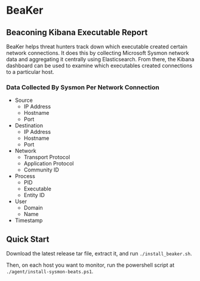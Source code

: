 # BeaKer

## Beaconing Kibana Executable Report

BeaKer helps threat hunters track down which executable created certain network connections. It does this by collecting Microsoft Sysmon network data and aggregating it centrally using Elasticsearch. From there, the Kibana dashboard can be used to examine which executables created connections to a particular host.

### Data Collected By Sysmon Per Network Connection
- Source
  - IP Address
  - Hostname
  - Port
- Destination
  - IP Address
  - Hostname
  - Port
- Network
  - Transport Protocol
  - Application Protocol
  - Community ID
- Process
  - PID
  - Executable
  - Entity ID
- User
  - Domain
  - Name
- Timestamp

## Quick Start
Download the latest release tar file, extract it, and run `./install_beaker.sh`.

Then, on each host you want to monitor, run the powershell script at `./agent/install-sysmon-beats.ps1`.